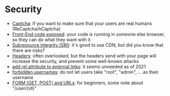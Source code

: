 # Security

* [Captcha](captcha.md): if you want to make sure that your users are real humans (ReCaptcha/hCaptcha)
* [Front-End code exposed](code.md): your code is running in someone else browser, so they can do what they want with it
* [Subresource Integrity (SRI)](sri.md): it's good to use CDN, but did you know that there are risks?
* [Headers](headers.md): often overlooked, but the headers send with your page will increase the security, and prevent some well-known attacks
* [add rel attribute to external links](links.md): it seems unneeded as of 2021
* [forbidden usernames](usernames.md): do not let users take "root", "admin", ... as their username
* [FORM (GET, POST) and URLs](url.md): for beginners, some note about "/user/{id}"